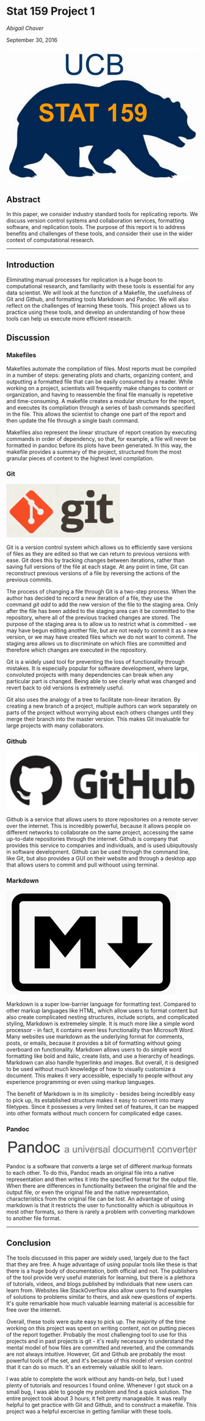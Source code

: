 Stat 159 Project 1
==================

*Abigail Chaver*

September 30, 2016

![](images/stat159-logo.png)

Abstract
--------

In this paper, we consider industry standard tools for replicating
reports. We discuss version control systems and collaboration services,
formatting software, and replication tools. The purpose of this report
is to address benefits and challenges of these tools, and consider their
use in the wider context of computational research.

------------------------------------------------------------------------

Introduction
------------

Eliminating manual processes for replication is a huge boon to
computational research, and familiarity with these tools is essential
for any data scientist. We will look at the function of a Makefile, the
usefulness of Git and Github, and formatting tools Markdown and Pandoc.
We will also reflect on the challenges of learning these tools. This
project allows us to practice using these tools, and develop an
understanding of how these tools can help us execute more efficient
research.

Discussion
----------

### Makefiles

Makefiles automate the compilation of files. Most reports must be
compiled in a number of steps: generating plots and charts, organizing
content, and outputting a formatted file that can be easily consumed by
a reader. While working on a project, scientists will frequently make
changes to content or organization, and having to reassemble the final
file manually is repetetive and time-consuming. A makefile creates a
modular structure for the report, and executes its compilation through a
series of bash commands specified in the file. This allows the scientist
to change one part of the report and then update the file through a
single bash command.

Makefiles also represent the linear structure of report creation by
executing commands in order of dependency, so that, for example, a file
will never be formatted in pandoc before its plots have been generated.
In this way, the makefile provides a summary of the project, structured
from the most granular pieces of content to the highest level
compilation.

### Git

![](images/git-logo.png)

Git is a version control system which allows us to efficiently save
versions of files as they are edited so that we can return to previous
versions with ease. Git does this by tracking changes between
iterations, rather than saving full versions of the file at each stage.
At any point in time, Git can reconstruct previous versions of a file by
reversing the actions of the previous commits.

The process of changing a file through Git is a two-step process. When
the author has decided to record a new iteration of a file, they use the
command *git add* to add the new version of the file to the staging
area. Only after the file has been added to the staging area can it be
committed to the repository, where all of the previous tracked changes
are stored. The purpose of the staging area is to allow us to restrict
what is committed - we may have begun editing another file, but are not
ready to commit it as a new version, or we may have created files which
we do not want to commit. The staging area allows us to discriminate on
which files are committed and therefore which changes are executed in
the repository.

Git is a widely used tool for preventing the loss of functionality
through mistakes. It is especially popular for software development,
where large, convoluted projects with many dependencies can break when
any particular part is changed. Being able to see clearly what was
changed and revert back to old versions is extremely useful.

Git also uses the analogy of a tree to facilitate non-linear iteration.
By creating a new branch of a project, multiple authors can work
separately on parts of the project without worrying about each others
changes until they merge their branch into the master version. This
makes Git invaluable for large projects with many collaborators.

### Github

![](images/github-logo.png)

Github is a service that allows users to store repositories on a remote
server over the internet. This is incredibly powerful, because it allows
people on different networks to collaborate on the same project,
accessing the same up-to-date repositories through the internet. Github
is company that provides this service to companies and individuals, and
is used ubiquitously in software development. Github can be used through
the command line, like Git, but also provides a GUI on their website and
through a desktop app that allows users to commit and pull withouot
using terminal.

### Markdown

![](images/markdown-logo.png)

Markdown is a super low-barrier language for formatting text. Compared
to other markup languages like HTML, which allow users to format content
but also create complicated nesting structures, include scripts, and
complicated styling, Markdown is extremeley simple. It is much more like
a simple word processor - in fact, it contains even less functionality
than Microsoft Word. Many websites use markdown as the underlying format
for comments, posts, or emails, because it provides a bit of formatting
without going overboard on functionality. Markdown allows users to do
simple word formatting like bold and italic, create lists, and use a
hierarchy of headings. Markdown can also handle hyperlinks and images.
But overall, it is designed to be used without much knowledge of how to
visually customize a document. This makes it very accessible, especially
to people without any experience programming or even using markup
languages.

The benefit of Markdown is in its simplicity - besides being incredibly
easy to pick up, its established structure makes it easy to convert into
many filetypes. Since it possesses a very limited set of features, it
can be mapped into other formats without much concern for complicated
edge cases.

### Pandoc

![](images/pandoc-logo.png)

Pandoc is a software that converts a large set of different markup
formats to each other. To do this, Pandoc reads an original file into a
native representation and then writes it into the specified format for
the output file. When there are differences in functionality between the
original file and the output file, or even the original file and the
native representation, characteristics from the original file can be
lost. An advantage of using markdown is that it restricts the user to
functionality which is ubiquitous in most other formats, so there is
rarely a problem with converting markdown to another file format.

------------------------------------------------------------------------

Conclusion
----------

The tools discussed in this paper are widely used, largely due to the
fact that they are free. A huge advantage of using popular tools like
these is that there is a huge body of documentation, both official and
not. The publishers of the tool provide very useful materials for
learning, but there is a plethora of tutorials, videos, and blogs
published by individuals that new users can learn from. Websites like
StackOverflow also allow users to find examples of solutions to problems
similar to theirs, and ask new questions of experts. It's quite
remarkable how much valuable learning material is accessible for free
over the internet.

Overall, these tools were quite easy to pick up. The majority of the
time working on this project was spent on writing content, not on
putting pieces of the report together. Probably the most challenging
tool to use for this projects and in past projects is git - it's really
necessary to understand the mental model of how files are committed and
reverted, and the commands are not always intuitive. However, Git and
Github are probably the most powerful tools of the set, and it's because
of this model of version control that it can do so much. It's an
extremely valuable skill to learn.

I was able to complete the work without any hands-on help, but I used
plenty of tutorials and resources I found online. Whenever I got stuck
on a small bug, I was able to google my problem and find a quick
solution. The entire project took about 3 hours; it felt pretty
manageable. It was really helpful to get practice with Git and Github,
and to construct a makefile. This project was a helpful excercise in
getting familiar with these tools.
